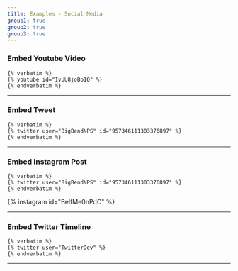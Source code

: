 ```yaml
---
title: Examples - Social Media
group1: true
group2: true
group3: true
---
```


### Embed Youtube Video

```pebble
{% verbatim %}
{% youtube id="IvUU8joBb1Q" %}
{% endverbatim %}
```


***

### Embed Tweet

```pebble
{% verbatim %}
{% twitter user="BigBendNPS" id="957346111303376897" %}
{% endverbatim %}
```


***

### Embed Instagram Post

```pebble
{% verbatim %}
{% twitter user="BigBendNPS" id="957346111303376897" %}
{% endverbatim %}
```

{% instagram id="BelfMe0nPdC" %}

***

### Embed Twitter Timeline

```pebble
{% verbatim %}
{% twitter user="TwitterDev" %}
{% endverbatim %}
```


***
